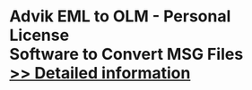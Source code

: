 # Advik EML to OLM - Personal License<br />Software to Convert MSG Files<br />[>> Detailed information](https://secure.shareit.com/shareit/product.html?productid=300850083&affiliateid=200057808)